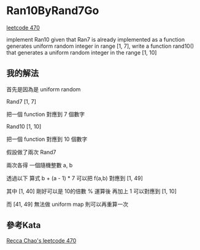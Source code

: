 # Ran10ByRand7Go

[leetcode 470](https://leetcode.com/problems/implement-rand10-using-rand7/)

implement Ran10 given that Ran7 is already implemented as a function generates uniform random integer in range [1, 7], write a function rand10() that generates a uniform random integer in the range [1, 10]


## 我的解法

首先是因為是 uniform random 
 
Rand7  [1, 7] 

把一個 function 對應到 7 個數字

Rand10 [1, 10]

把一個 function 對應到 10 個數字

假設做了兩次 Rand7 

兩次各得 一個隨機整數 a, b

透過以下 算式  b + (a - 1) * 7 可以把 f(a,b) 對應到 [1, 49]

其中 [1, 40] 剛好可以是 10的倍數 % 運算後 再加上 1 可以對應到 [1, 10] 

而 [41, 49] 無法做 uniform map 則可以再重算一次

## 參考Kata

[Recca Chao's leetcode 470](https://gitpage.reccachao.net/kotlin/leetcode/470/)